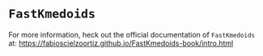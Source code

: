 # `FastKmedoids`

For more information, heck out the official documentation of `FastKmedoids` at: https://fabioscielzoortiz.github.io/FastKmedoids-book/intro.html

